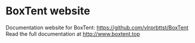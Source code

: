 # BoxTent website

Documentation website for BoxTent: https://github.com/vlrprbttst/BoxTent<br>
Read the full documentation at http://www.boxtent.top
